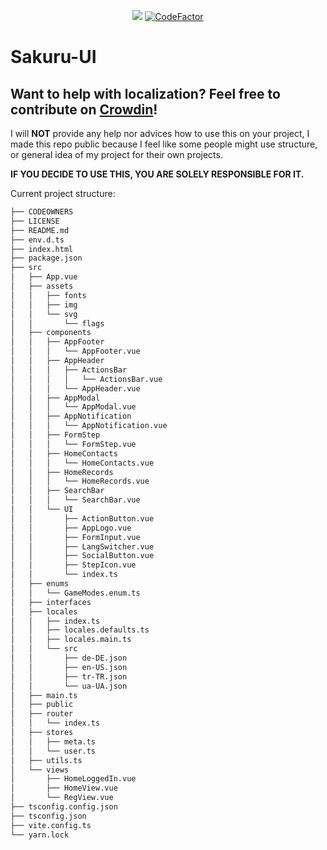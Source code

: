 <p align="center">
<a title="Crowdin" target="_blank" href="https://crowdin.com/project/sakuru"><img src="https://badges.crowdin.net/sakuru/localized.svg"></a>
  <a href="https://www.codefactor.io/repository/github/osu-sakuru/sakuru-ui">
    <img src="https://www.codefactor.io/repository/github/osu-sakuru/sakuru-ui/badge" alt="CodeFactor" />
  </a>
</p>

# Sakuru-UI

## Want to help with localization? Feel free to contribute on [Crowdin](https://crowdin.com/project/sakuru)!

I will **NOT** provide any help nor advices how to use this on your project, I made this repo public because I feel like some people might use structure, or general idea of my project for their own projects.

**IF YOU DECIDE TO USE THIS, YOU ARE SOLELY RESPONSIBLE FOR IT.**

Current project structure:

```sh
├── CODEOWNERS
├── LICENSE
├── README.md
├── env.d.ts
├── index.html
├── package.json
├── src
│   ├── App.vue
│   ├── assets
│   │   ├── fonts
│   │   ├── img
│   │   └── svg
│   │       └── flags
│   ├── components
│   │   ├── AppFooter
│   │   │   └── AppFooter.vue
│   │   ├── AppHeader
│   │   │   ├── ActionsBar
│   │   │   │   └── ActionsBar.vue
│   │   │   └── AppHeader.vue
│   │   ├── AppModal
│   │   │   └── AppModal.vue
│   │   ├── AppNotification
│   │   │   └── AppNotification.vue
│   │   ├── FormStep
│   │   │   └── FormStep.vue
│   │   ├── HomeContacts
│   │   │   └── HomeContacts.vue
│   │   ├── HomeRecords
│   │   │   └── HomeRecords.vue
│   │   ├── SearchBar
│   │   │   └── SearchBar.vue
│   │   └── UI
│   │       ├── ActionButton.vue
│   │       ├── AppLogo.vue
│   │       ├── FormInput.vue
│   │       ├── LangSwitcher.vue
│   │       ├── SocialButton.vue
│   │       ├── StepIcon.vue
│   │       └── index.ts
│   ├── enums
│   │   └── GameModes.enum.ts
│   ├── interfaces
│   ├── locales
│   │   ├── index.ts
│   │   ├── locales.defaults.ts
│   │   ├── locales.main.ts
│   │   └── src
│   │       ├── de-DE.json
│   │       ├── en-US.json
│   │       ├── tr-TR.json
│   │       └── ua-UA.json
│   ├── main.ts
│   ├── public
│   ├── router
│   │   └── index.ts
│   ├── stores
│   │   ├── meta.ts
│   │   └── user.ts
│   ├── utils.ts
│   └── views
│       ├── HomeLoggedIn.vue
│       ├── HomeView.vue
│       └── RegView.vue
├── tsconfig.config.json
├── tsconfig.json
├── vite.config.ts
└── yarn.lock
```
